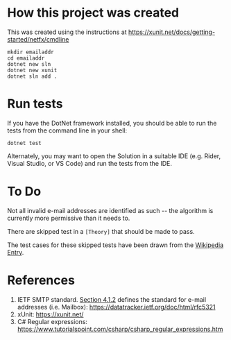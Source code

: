 # How this project was created

This was created using the instructions at https://xunit.net/docs/getting-started/netfx/cmdline

```
mkdir emailaddr 
cd emailaddr
dotnet new sln
dotnet new xunit
dotnet sln add .
```

# Run tests

If you have the DotNet framework installed, you should be able to run the tests from the command line in your shell:

```
dotnet test
```

Alternately, you may want to open the Solution in a suitable IDE (e.g. Rider, Visual Studio, or VS Code) and run the tests from the IDE.

# To Do

Not all invalid e-mail addresses are identified as such -- the algorithm is currently more permissive than it needs to.

There are skipped test in a `[Theory]` that should be made to pass.

The test cases for these skipped tests have been drawn from the [Wikipedia Entry](https://en.wikipedia.org/wiki/Email_address).

# References

1. IETF SMTP standard. [Section 4.1.2](https://datatracker.ietf.org/doc/html/rfc5321#section-4.1.2) defines the standard for e-mail addresses (i.e. Mailbox): https://datatracker.ietf.org/doc/html/rfc5321
2. xUnit: https://xunit.net/
3. C# Regular expressions: https://www.tutorialspoint.com/csharp/csharp_regular_expressions.htm
